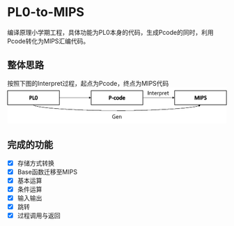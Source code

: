 # PL0-to-MIPS
编译原理小学期工程，具体功能为PL0本身的代码，生成Pcode的同时，利用Pcode转化为MIPS汇编代码。
## 整体思路
按照下图的Interpret过程，起点为Pcode，终点为MIPS代码
![path](./photo/123.png)
## 完成的功能
- [x] 存储方式转换
- [x] Base函数迁移至MIPS
- [x] 基本运算
- [x] 条件运算
- [x] 输入输出
- [x] 跳转
- [x] 过程调用与返回
